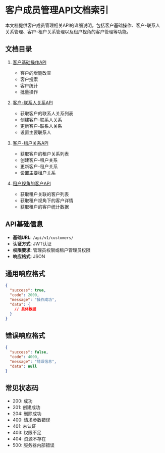 # 客户成员管理API文档索引

本文档提供客户成员管理相关API的详细说明，包括客户基础操作、客户-联系人关系管理、客户-租户关系管理以及租户视角的客户管理等功能。

## 文档目录

1. [客户基础操作API](./01_customer_basic_api.md)
   - 客户的增删改查
   - 客户搜索
   - 客户统计
   - 批量操作

2. [客户-联系人关系API](./02_customer_member_relation_api.md)
   - 获取客户的联系人关系列表
   - 创建客户-联系人关系
   - 更新客户-联系人关系
   - 设置主要联系人

3. [客户-租户关系API](./03_customer_tenant_relation_api.md)
   - 获取客户的租户关系列表
   - 创建客户-租户关系
   - 更新客户-租户关系
   - 设置主要租户关系

4. [租户视角的客户API](./04_tenant_customer_api.md)
   - 获取租户关联的客户列表
   - 获取租户视角下的客户详情
   - 获取租户的客户统计数据

## API基础信息

- **基础URL**: `/api/v1/customers/`
- **认证方式**: JWT认证
- **权限要求**: 管理员权限或租户管理员权限
- **响应格式**: JSON

## 通用响应格式

```json
{
  "success": true,
  "code": 2000,
  "message": "操作成功",
  "data": {
    // 具体数据
  }
}
```

## 错误响应格式

```json
{
  "success": false,
  "code": 4000,
  "message": "错误信息",
  "data": null
}
```

## 常见状态码

- 200: 成功
- 201: 创建成功
- 204: 删除成功
- 400: 请求参数错误
- 401: 未认证
- 403: 权限不足
- 404: 资源不存在
- 500: 服务器内部错误 